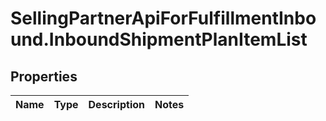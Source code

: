 # SellingPartnerApiForFulfillmentInbound.InboundShipmentPlanItemList

## Properties
Name | Type | Description | Notes
------------ | ------------- | ------------- | -------------


